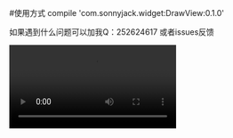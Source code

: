 #使用方式
compile 'com.sonnyjack.widget:DrawView:0.1.0'

如果遇到什么问题可以加我Q：252624617  或者issues反馈

![](https://github.com/linqssonny/DrawView/raw/master/device-2018-01-21-212602.mp4)
